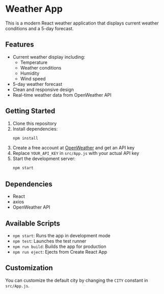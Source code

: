 # Weather App

This is a modern React weather application that displays current weather conditions and a 5-day forecast.

## Features

- Current weather display including:
  - Temperature
  - Weather conditions
  - Humidity
  - Wind speed
- 5-day weather forecast
- Clean and responsive design
- Real-time weather data from OpenWeather API

## Getting Started

1. Clone this repository
2. Install dependencies:
   ```bash
   npm install
   ```
3. Create a free account at [OpenWeather](https://openweathermap.org/) and get an API key
4. Replace `YOUR_API_KEY` in `src/App.js` with your actual API key
5. Start the development server:
   ```bash
   npm start
   ```

## Dependencies

- React
- axios
- OpenWeather API

## Available Scripts

- `npm start`: Runs the app in development mode
- `npm test`: Launches the test runner
- `npm run build`: Builds the app for production
- `npm run eject`: Ejects from Create React App

## Customization

You can customize the default city by changing the `CITY` constant in `src/App.js`.